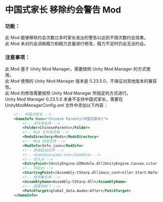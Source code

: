 # 中国式家长 移除约会警告 Mod

### 功能：
此 Mod 能够移除约会次数过多时家长发出的警告以达到不限次数约会效果。  
此 Mod 未对约会消耗精力和精力总量进行修改，精力不足时仍会无法约会。

### 注意事项：
此 Mod 基于 Unity Mod Manager，需要按照 Unity Mod Manager 的方式使用。  
此 Mod 使用的 Unity Mod Manager 版本是 0.23.5.0，不保证对其他版本的兼容性。  
此 Mod 的修改需要按照 Unity Mod Manager 所指定的方式进行。  
Unity Mod Manager 0.23.5.0 本身不支持中国式家长，需要在 UnityModManagerConfig.xml 文件中添加以下内容：  
```XML
	<!-- 中国式家长 -->
	<GameInfo Name="Chinese Parents(中国式家长)">
		<!-- 文件夹名称 -->
		<Folder>ChineseParents</Folder>
		<!-- Mod 文件夹名称 -->
		<ModsDirectory>Mods</ModsDirectory>
		<!-- Mod 信息文件 -->
		<ModInfo>Info.json</ModInfo>
		<!-- 游戏启动文件 -->
		<!-- <GameExe>game.exe</GameExe> -->
		<!-- 切入点 -->
		<EntryPoint>[UnityEngine.UIModule.dll]UnityEngine.Canvas.cctor:Before</EntryPoint>
		<!-- 开始点 -->
		<StartingPoint>[Assembly-CSharp.dll]main_controller.Start:Before</StartingPoint>
		<!-- 程序集名称 -->
		<AssemblyName>Assembly-CSharp.dll</AssemblyName>
		<!-- 遮罩目标？ -->
		<PatchTarget>global_data.Awake:After</PatchTarget>
	</GameInfo>
```
